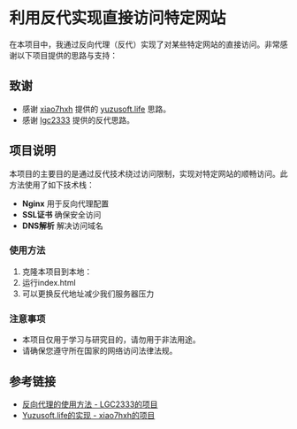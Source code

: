 # 利用反代实现直接访问特定网站

在本项目中，我通过反向代理（反代）实现了对某些特定网站的直接访问。非常感谢以下项目提供的思路与支持：

## 致谢
- 感谢 [xiao7hxh](https://github.com/xiao7hxh) 提供的 [yuzusoft.life](https://yuzusoft.life) 思路。
- 感谢 [lgc2333](https://github.com/lgc2333) 提供的反代思路。

## 项目说明
本项目的主要目的是通过反代技术绕过访问限制，实现对特定网站的顺畅访问。此方法使用了如下技术栈：
- **Nginx** 用于反向代理配置
- **SSL证书** 确保安全访问
- **DNS解析** 解决访问域名

### 使用方法
1. 克隆本项目到本地：
2. 运行index.html
3. 可以更换反代地址减少我们服务器压力

### 注意事项
- 本项目仅用于学习与研究目的，请勿用于非法用途。
- 请确保您遵守所在国家的网络访问法律法规。

## 参考链接
- [反向代理的使用方法 - LGC2333的项目](https://github.com/lgc2333)
- [Yuzusoft.life的实现 - xiao7hxh的项目](https://github.com/xiao7hxh)

